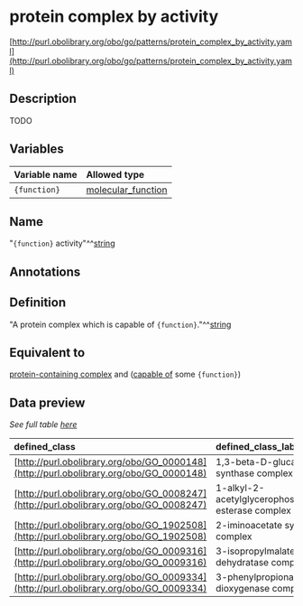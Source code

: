 # protein complex by activity

[http://purl.obolibrary.org/obo/go/patterns/protein_complex_by_activity.yaml](http://purl.obolibrary.org/obo/go/patterns/protein_complex_by_activity.yaml)

## Description

TODO




## Variables

| Variable name | Allowed type |
|:--------------|:-------------|
| `{function}` | [molecular_function](http://purl.obolibrary.org/obo/GO_0003674) |

## Name

"`{function}` activity"^^[string](http://www.w3.org/2001/XMLSchema#string)

## Annotations



## Definition

"A protein complex which is capable of `{function}`."^^[string](http://www.w3.org/2001/XMLSchema#string)

## Equivalent to

[protein-containing complex](http://purl.obolibrary.org/obo/GO_0032991)  and ([capable of](http://purl.obolibrary.org/obo/RO_0002215) some `{function}`)







## Data preview

*See full table [here](https://github.com/geneontology/go-ontology/tree/master/src/design_patterns/protein_complex_by_activity.tsv)*

| defined_class | defined_class_label | function | function_label |
|:--|:--|:--|:--|
| [http://purl.obolibrary.org/obo/GO_0000148](http://purl.obolibrary.org/obo/GO_0000148) | 1,3-beta-D-glucan synthase complex | [http://purl.obolibrary.org/obo/GO_0003843](http://purl.obolibrary.org/obo/GO_0003843) | 1,3-beta-D-glucan synthase activity |
| [http://purl.obolibrary.org/obo/GO_0008247](http://purl.obolibrary.org/obo/GO_0008247) | 1-alkyl-2-acetylglycerophosphocholine esterase complex | [http://purl.obolibrary.org/obo/GO_0003847](http://purl.obolibrary.org/obo/GO_0003847) | 1-alkyl-2-acetylglycerophosphocholine esterase activity |
| [http://purl.obolibrary.org/obo/GO_1902508](http://purl.obolibrary.org/obo/GO_1902508) | 2-iminoacetate synthase complex | [http://purl.obolibrary.org/obo/GO_0036355](http://purl.obolibrary.org/obo/GO_0036355) | 2-iminoacetate synthase activity |
| [http://purl.obolibrary.org/obo/GO_0009316](http://purl.obolibrary.org/obo/GO_0009316) | 3-isopropylmalate dehydratase complex | [http://purl.obolibrary.org/obo/GO_0003861](http://purl.obolibrary.org/obo/GO_0003861) | 3-isopropylmalate dehydratase activity |
| [http://purl.obolibrary.org/obo/GO_0009334](http://purl.obolibrary.org/obo/GO_0009334) | 3-phenylpropionate dioxygenase complex | [http://purl.obolibrary.org/obo/GO_0008695](http://purl.obolibrary.org/obo/GO_0008695) | 3-phenylpropionate dioxygenase activity |

